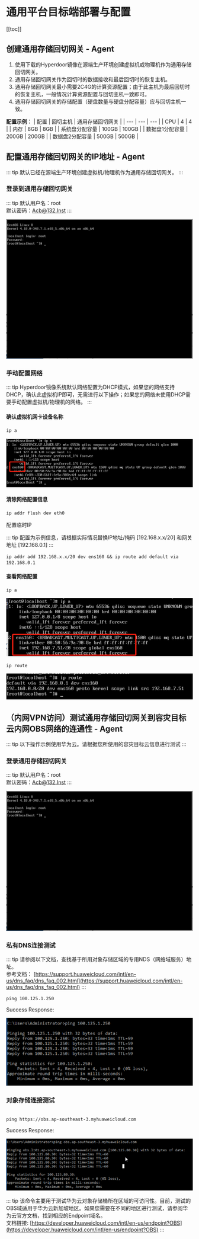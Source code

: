 # 通用平台目标端部署与配置

[[toc]]

## 创建通用存储回切网关 - Agent

1. 使用下载的Hyperdoor镜像在源端生产环境创建虚拟机或物理机作为通用存储回切网关。
2. 通用存储回切网关作为回切时的数据接收和最后回切时的恢复主机。
3. 通用存储回切网关最小需要2C4G的计算资源配置；由于此主机为最后回切时的恢复主机，一般情况计算资源配置与回切主机一致即可。
4. 通用存储回切网关的存储配置（硬盘数量与硬盘分配容量）应与回切主机一致。

**配置示例：**
| 配置 | 回切主机 | 通用存储回切网关 |
| --- | --- | --- |
| CPU | 4 | 4 |
| 内存 | 8GB | 8GB |
| 系统盘分配容量 | 100GB | 100GB |
| 数据盘1分配容量 | 200GB | 200GB |
| 数据盘2分配容量 | 500GB | 500GB |

## 配置通用存储回切网关的IP地址 - Agent

::: tip
默认已经在源端生产环境创建虚拟机/物理机作为通用存储回切网关。
:::

### 登录到通用存储回切网关

::: tip
默认用户名：root  
默认密码：Acb@132.Inst
:::

![configure-the-ip-address-for-the-failback-gateway-host---agent-1.png](./images/configure-the-ip-address-for-the-failback-gateway-host---agent-1.png)

### 手动配置网络

::: tip
Hyperdoor镜像系统默认网络配置为DHCP模式，如果您的网络支持DHCP，确认此虚拟机IP即可，无需进行以下操作；如果您的网络未使用DHCP需要手动配置虚拟机/物理机的网络。
:::

#### 确认虚拟机网卡设备名称

```shell
ip a
```

![configure-the-ip-address-for-the-failback-gateway-host---agent-2.png](./images/configure-the-ip-address-for-the-failback-gateway-host---agent-2.png)

#### 清除网络配置信息

```shell
ip addr flush dev eth0
```

配置临时IP

::: tip
配置为示例信息，请根据实际情况替换IP地址/掩码 [192.168.x.x/20] 和网关地址 [192.168.0.1]
:::

```shell
ip addr add 192.168.x.x/20 dev ens160 && ip route add default via 192.168.0.1
```

#### 查看网络配置

```shell
ip a
```

![configure-the-ip-address-for-the-failback-gateway-host---agent-3.png](./images/configure-the-ip-address-for-the-failback-gateway-host---agent-3.png)

```shell
ip route
```

![configure-the-ip-address-for-the-failback-gateway-host---agent-4.png](./images/configure-the-ip-address-for-the-failback-gateway-host---agent-4.png)

## （内网VPN访问）测试通用存储回切网关到容灾目标云内网OBS网络的连通性 - Agent

::: tip
以下操作示例使用华为云。请根据您所使用的容灾目标云信息进行测试
:::

### 登录通用存储回切网关

::: tip
默认用户名：root  
默认密码：Acb@132.Inst
:::

![test-the-connectivity-from-the-failback-gateway-network-to-huawei-cloud-obs-network---agent-1.png](./images/test-the-connectivity-from-the-failback-gateway-network-to-huawei-cloud-obs-network---agent-1.png)

### 私有DNS连接测试

::: tip
请参阅以下文档，查找基于所用对象存储区域的专用NDS（网络域服务）地址。  
参考文档： [https://support.huaweicloud.com/intl/en-us/dns_faq/dns_faq_002.html](https://support.huaweicloud.com/intl/en-us/dns_faq/dns_faq_002.html)
:::

```shell
ping 100.125.1.250
```

Success Response:

![test-the-connectivity-from-the-failback-gateway-network-to-huawei-cloud-obs-network---agent-2.png](./images/test-the-connectivity-from-the-failback-gateway-network-to-huawei-cloud-obs-network---agent-2.png)

### 对象存储连接测试

```shell

ping https://obs.ap-southeast-3.myhuaweicloud.com

```

Success Response:

![test-the-connectivity-from-the-failback-gateway-network-to-huawei-cloud-obs-network---agent-3.png](./images/test-the-connectivity-from-the-failback-gateway-network-to-huawei-cloud-obs-network---agent-3.png)

::: tip
该命令主要用于测试华为云对象存储桶所在区域的可访问性。目前，测试的OBS域适用于华为云新加坡地区。如果您需要在不同的地区进行测试，请参阅华为云官方文档，找到相应的Endpoint域名。  
文档链接:  [https://developer.huaweicloud.com/intl/en-us/endpoint?OBS](https://developer.huaweicloud.com/intl/en-us/endpoint?OBS)
:::


